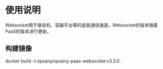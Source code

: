 # 使用说明

Websocket用于堡垒机、容器平台等的底层通信通道。Websocket的版本随着PaaS的版本进行更新。

## 构建镜像

docker build -t opsany/opsany-paas-websocket:v3.3.0 .
